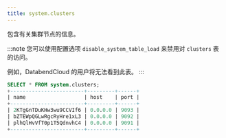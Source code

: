 ```yaml
---
title: system.clusters
---
```


包含有关集群节点的信息。

:::note 
您可以使用配置选项 `disable_system_table_load` 来禁用对 `clusters` 表的访问。

例如，DatabendCloud 的用户将无法看到此表。
:::

```sql
SELECT * FROM system.clusters;
+------------------------+---------+------+
| name                   | host    | port |
+------------------------+---------+------+
| 2KTgGnTDuKHw3wu9CCVIf6 | 0.0.0.0 | 9093 |
| bZTEWpQGLwRgcRyHre1xL3 | 0.0.0.0 | 9092 |
| plhQlHvVfT0p1T5QdnvhC4 | 0.0.0.0 | 9091 |
+------------------------+---------+------+
```